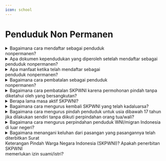 ```yaml
---
icon: school
---
```


# Penduduk Non Permanen

<details>

<summary>Bagaimana cara mendaftar sebagai penduduk<br>nonpermanen?</summary>

a. Pendaftaran secara web/daring/online/mandiri:&#x20;                                                                      Sesuai Pasal 3 Peraturan Menteri Dalam&#x20;Negeri Nomor 74 Tahun 2022 serta Surat Edara&#x20;Dirjen Dukcapil Nomor 471/18393/Dukcapil bahwa&#x20;melakukan pendaftaran penduduk nonpermanen&#x20;dapat dilakukan secara online melalui&#x20;https://penduduknonpermanen.kemendagri.go.id/.&#x20;Proses pendaftaran secara online dilakukan dimulai&#x20;dengan pendaftaran akun. Setelah akun diverifikasi&#x20;maka penduduk dapat mengisi daftar rincian&#x20;pendaftaran sebagai penduduk nonpermanen. Jika&#x20;permohonan penduduk nonpermanen telah&#x20;disetujui oleh Disdukcapil maka akan mendapatkan&#x20;notifikasi pemberitahuan melalui email.

b. Pendaftaran secara manual/luring/langsung/&#x20;tatap muka:\
Sesuai Pasal 4 Peraturan Menteri Dalam&#x20;Negeri Nomor 74 Tahun 2022, bahwa melakukan\
pendaftaran penduduk nonpermanen dapat&#x20;dilakukan secara langsung di Disdukcapil sesuai\
domisili nonpermanen dengan mengisi Formulir&#x20;Pendaftaran atau Pembatalan Penduduk\
Nonpermanen (F.1-15).

**Sumber rujukan:**

* Pasal 3 dan Pasal 4 Peraturan Menteri Dalam  &#x20;Negeri Nomor 74 Tahun 2022 tentang Pendaftaran  &#x20;Penduduk NonPermanen. ([link](https://peraturan.go.id/id/permendagri-no-74-tahun-2022))
* Surat Edaran Dirjen Dukcapil Nomor  &#x20;471/18393/Dukcapil tentang Aplikasi Pendaftaran  \
  Penduduk Nonpermanen.

{% hint style="success" %}
Dibuat:  23 Juni 2025 10:00 WIB | Perubahan terakhir: 23 Juni 2025 10:00 WIB
{% endhint %}

</details>



<details>

<summary>Apa dokumen kependudukan yang diperoleh setelah mendaftar sebagai penduduk nonpermanen?</summary>

a. Secara web/daring/online/mandiri:\
Pendaftaran penduduk nonpermanen tidak&#x20;memberikan output dokumen kependudukan. Jika\
telah berhasil mendaftar akan mendapatkan&#x20;notifikasi pemberitahuan melalui email bahwa\
telah terdaftar sebagai penduduk nonpermanen.&#x20;

b. Secara manual/luring/langsung/tatap muka:\
Pendaftaran penduduk nonpermanen tidak&#x20;memberikan output dokumen kependudukan.\
Petugas secara langsung akan menginfokan&#x20;bahwa telah terdaftar sebagai penduduk\
nonpermanen.

**Sumber rujukan:**

* Permendagri Peraturan Menteri Dalam Negeri  &#x20;Nomor 74 Tahun 2022 tentang Pendaftaran  &#x20;Penduduk NonPermanen. ([link](https://peraturan.go.id/id/permendagri-no-74-tahun-2022))
* Sumber data: Pelaporan masalah pada lapor.go.id

{% hint style="success" %}
Dibuat:  23 Juni 2025 10:00 WIB | Perubahan terakhir: 23 Juni 2025 10:00 WIB
{% endhint %}

</details>



<details>

<summary>Apa manfaat ketika telah mendaftar sebagai<br>penduduk nonpermanen?</summary>

Pendaftaran sebagai nonpermanen memberikan\
manfaat:\
a. pelayanan publik seperti disektor kesehatan,&#x20;pendidikan, tenaga kerja, perbankan dan social;\
b. perencanaan pembangunan seperti pemetaan&#x20;kebutuhan sarana dan prasarana umum;\
c. perencanaan alokasi dana daerah;\
d. pembangunan demokrasi seperti pemetaan data&#x20;pemilih pilpres; dan\
e. penegakan hukum serta pencegahan kriminal.

**Sumber rujukan:**\
Pasal 9 dan Pasal 10 Peraturan Menteri Dalam Negeri&#x20;Nomor 74 Tahun 2022 tentang Pendaftaran Penduduk&#x20;NonPermanen. ([link](https://peraturan.go.id/id/permendagri-no-74-tahun-2022))

{% hint style="success" %}
Dibuat:  23 Juni 2025 10:00 WIB | Perubahan terakhir: 23 Juni 2025 10:00 WIB
{% endhint %}

</details>



<details>

<summary>Bagaimana cara pembatalan sebagai penduduk<br>nonpermanen?</summary>

a. Secara web/daring/online/mandiri:&#x20;                                                                                            Pembatalan dapat dilakukan melalui&#x20;https://pendudunonpermanen.kemendagri.go.id/.\
Penduduk memilih menu Riwayat kemudian pilih&#x20;kolom Aksi untuk melakukan pembatalan. Jika&#x20;permohonan telah sukses akan mendapatkan&#x20;notifikasi pemberitahuan melalui email.

\
b. Secara manual/luring/langsung/tatap muka:\
Datang ke Disdukcapil sesuai domisili&#x20;nonpermanen dan mengisi Formulir Pendaftaran\
atau Pembatalan Penduduk Nonpermanen&#x20;(F.1-15) pada pembatalan sebagai penduduk\
nonpermanen. Petugas akan melakukan&#x20;pembatalan melalui sistem SIAK dan akan\
menginfokan kepada penduduk jika telah&#x20;dibatalkan statusnya sebagai penduduk\
nonpermanen.

**Sumber rujukan:**

Pasal 3 ayat (3) dan Pasal 4 ayat (2) Peraturan&#x20;Menteri Dalam Negeri Nomor 74 Tahun 2022 tentang&#x20;Pendaftaran Penduduk Non Permanen. ([link](https://peraturan.go.id/id/permendagri-no-74-tahun-2022))

{% hint style="success" %}
Dibuat:  23 Juni 2025 10:00 WIB | Perubahan terakhir: 23 Juni 2025 10:00 WIB
{% endhint %}

</details>



<details>

<summary>Bagaimana cara pembatalan SKPWNI karena permohonan pindah tanpa diketahui oleh yang bersangkutan?</summary>

Proses pembatalan SKPWNI karena kesalahan&#x20;proses penyalahgunaan dapat dilakukan di Disdukcapil&#x20;yang menerbitkan SKPWNI dengan menerapkan asas\
contrarius actus dengan membawa dokumen&#x20;pendukung.\
\
**Sumber rujukan:**

* Pasal 38 Peraturan Menteri Dalam Negeri Nomor  &#x20;108 Tahun 2019 Persyaratan dan Tata Cara  &#x20;Pendaftaran Penduduk dan Pencatatan Sipil.([link](https://peraturan.go.id/id/permendagri-no-108-tahun-2019))
* Sumber data: Pelaporan masalah pada lapor.go.id.

{% hint style="success" %}
Dibuat:  23 Juni 2025 10:00 WIB | Perubahan terakhir: 23 Juni 2025 10:00 WIB
{% endhint %}

</details>



<details>

<summary>Berapa lama masa aktif SKPWNI?</summary>

Sesuai Pasal 30 ayat (2) Peraturan Presiden&#x20;Nomor 96 Tahun 2019 masa berlaku Surat Keterangan&#x20;Pindah Warga Negara Indonesia (SKPWNI) adalah\
100 hari.

**Sumber rujukan:**

* Pasal 30 ayat (2) Peraturan Menteri Dalam Negeri  &#x20;Nomor 108 Tahun 2019 Persyaratan dan Tata Cara  &#x20;Pendaftaran Penduduk dan Pencatatan Sipil. ([link](https://peraturan.go.id/id/permendagri-no-108-tahun-2019))
* Sumber data: Pelaporan masalah pada lapor.go.id.

{% hint style="success" %}
Dibuat:  23 Juni 2025 10:00 WIB | Perubahan terakhir: 23 Juni 2025 10:00 WIB
{% endhint %}

</details>



<details>

<summary>Bagaimana cara mengurus kembali SKPWNI yang telah kadaluarsa?</summary>

Jika SKPWNI telah kadaluarsa maka dapat&#x20;diurus kembali ke Disdukcapil daerah asal untuk\
menerbitkannya kembali. Jika domisli sudah terlanjut&#x20;menetap di daerah tujuan maka dapat meminta&#x20;bantuan ke Disdukcapil Kabupaten/Kota tujuan untuk&#x20;mengkomunikasikan dengan Disdukcapil&#x20;Kabupaten/Kota asal agar diterbitkan SKPWNI baru&#x20;dari Disdukcapil Kabupaten/Kota asal.\
\
**Sumber rujukan:**

* Pasal 30 ayat (5) dan Pasal 31 Peraturan Menteri  &#x20;Dalam Negeri Nomor 108 Tahun 2019 Persyaratan  &#x20;dan Tata Cara Pendaftaran Penduduk dan  \
  Pencatatan Sipil. ([link](https://peraturan.go.id/id/permendagri-no-108-tahun-2019))
* Sumber data: Pelaporan masalah pada lapor.go.id.

{% hint style="success" %}
Dibuat:  23 Juni 2025 10:00 WIB | Perubahan terakhir: 23 Juni 2025 10:00 WIB
{% endhint %}

</details>



<details>

<summary>Bagaimana cara mengurus pindah penduduk untuk usia dibawah 17 tahun jika dilakukan sendiri tanpa diikuti perpindahan orang tua/wali?</summary>

Berdasarkan Pasal 12 Peraturan Menteri Dalam&#x20;Negeri Nomor 108 Tahun 2019 bahwa perpindahan&#x20;penduduk untuk usia dibawah 17 tahun dapat&#x20;dilakukan dengan melampirkan syarat lainnya yaitu&#x20;surat kuasa pengasuhan anak dari orang tua/wali serta\
surat pernyataan bersedia menerima sebagai anggota&#x20;keluarga dari kepala keluarga KK yang ditumpangi.\
Sumber rujukan:

* Pasal 12 Peraturan Menteri Dalam Negeri Nomor  &#x20;108 Tahun 2019 Persyaratan dan Tata Cara  &#x20;Pendaftaran Penduduk dan Pencatatan Sipil. ([link](https://peraturan.go.id/id/permendagri-no-108-tahun-2019))
* Sumber data: Pelaporan masalah pada lapor.go.id

{% hint style="success" %}
Dibuat:  23 Juni 2025 10:00 WIB | Perubahan terakhir: 23 Juni 2025 10:00 WIB
{% endhint %}

</details>



<details>

<summary>Bagaimana cara mengurus perpindahan penduduk WNI/migran Indonesia di luar negeri?</summary>

Sesuai pasal 34 Peraturan Menteri Dalam&#x20;Negeri Nomor 108 Tahun 2019 bahwa pendaftaran\
perpindahan WNI yang tinggal di luar negeri pindah ke&#x20;negara lainnya dilakukan di Perwakilan Republik&#x20;Indonesia untuk diterbitkan SKP. SKP tersebut&#x20;kemudian diserahkan dan dilaporkan ke Kantor&#x20;Perwakilan Republik Indonesia tujuan.\
\
**Sumber rujukan:**

* Pasal 34 dan 35 Peraturan Menteri Dalam Negeri  Nomor 108 Tahun 2019 Persyaratan dan Tata Cara  &#x20;Pendaftaran Penduduk dan Pencatatan Sipil.
* Sumber data: Pelaporan masalah pada lapor.go.id

{% hint style="success" %}
Dibuat:  23 Juni 2025 10:00 WIB | Perubahan terakhir: 23 Juni 2025 10:00 WIB
{% endhint %}

</details>



<details>

<summary>Bagaimana menangani keluhan dari pasangan yang pasangannya telah diterbitkan Surat<br>Keterangan Pindah Warga Negara Indonesia (SKPWNI)? Apakah penerbitan SKPWNI<br>memerlukan izin suami/istri?</summary>

Penerbitan Surat Keterangan Perempuan Warga&#x20;Negara Indonesia (SKPWNI) tidak memerlukan izin&#x20;suami/istri. Ini berarti bahwa seorang dapat&#x20;mengajukan permohonan dan menerima SKPWNI&#x20;tanpa persetujuan suami atau istri.\
\
**Sumber rujukan:**\
Rapat Koordinasi Nasional Kependudukan dan&#x20;Pencatatan Sipil Tahun 2024, Batam, 27 s.d. 29&#x20;Februari 2024.

{% hint style="success" %}
Dibuat:  23 Juni 2025 10:00 WIB | Perubahan terakhir: 23 Juni 2025 10:00 WIB
{% endhint %}

</details>
